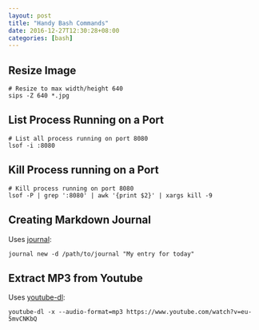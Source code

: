 ```yaml
---
layout: post
title: "Handy Bash Commands"
date: 2016-12-27T12:30:28+08:00
categories: [bash]
---
```


## Resize Image

    # Resize to max width/height 640
    sips -Z 640 *.jpg

## List Process Running on a Port

    # List all process running on port 8080
    lsof -i :8080

## Kill Process running on a Port

    # Kill process running on port 8080
    lsof -P | grep ':8080' | awk '{print $2}' | xargs kill -9

## Creating Markdown Journal

Uses [journal](https://github.com/samwize/journal/):

    journal new -d /path/to/journal "My entry for today"

## Extract MP3 from Youtube

Uses [youtube-dl](https://rg3.github.io/youtube-dl/):

    youtube-dl -x --audio-format=mp3 https://www.youtube.com/watch?v=eu-5mvCNKbQ
